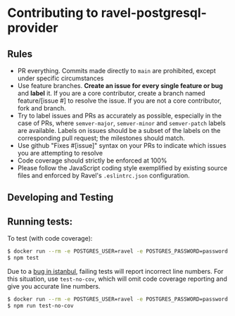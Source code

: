 # Contributing to ravel-postgresql-provider

## Rules

- PR everything. Commits made directly to `main` are prohibited, except under specific circumstances
- Use feature branches. **Create an issue for every single feature or bug** and **label** it. If you are a core contributor, create a branch named feature/[issue #] to resolve the issue. If you are not a core contributor, fork and branch.
- Try to label issues and PRs as accurately as possible, especially in the case of PRs, where `semver-major`, `semver-minor` and `semver-patch` labels are available. Labels on issues should be a subset of the labels on the corresponding pull request; the milestones should match.
- Use github "Fixes #[issue]" syntax on your PRs to indicate which issues you are attempting to resolve
- Code coverage should strictly be enforced at 100%
- Please follow the JavaScript coding style exemplified by existing source files and enforced by Ravel's `.eslintrc.json` configuration.

## Developing and Testing

## Running tests:

To test (with code coverage):

```bash
$ docker run --rm -e POSTGRES_USER=ravel -e POSTGRES_PASSWORD=password -p 15432:5432 postgres:10.0-alpine
$ npm test
```

Due to a [bug in istanbul](https://github.com/gotwarlost/istanbul/issues/274), failing tests will report incorrect line numbers. For this situation, use `test-no-cov`, which will omit code coverage reporting and give you accurate line numbers.

```bash
$ docker run --rm -e POSTGRES_USER=ravel -e POSTGRES_PASSWORD=password -p 15432:5432 postgres:10.0-alpine
$ npm run test-no-cov
```
